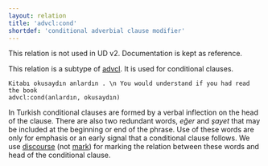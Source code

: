 ```yaml
---
layout: relation
title: 'advcl:cond'
shortdef: 'conditional adverbial clause modifier'
---
```


This relation is not used in UD v2. Documentation is kept as reference.

This relation is a subtype of [advcl]().
It is used for conditional clauses.

~~~ sdparse
Kitabı okusaydın anlardın . \n You would understand if you had read the book
advcl:cond(anlardın, okusaydın)
~~~

In Turkish conditional clauses are formed by a verbal inflection on the head of the clause. 
There are also two redundant words, _eğer_ and _şayet_ that may be included at the beginning or end of the phrase.
Use of these words are only for emphasis or an early signal that a conditional clause follows.
We use [discourse]() (not [mark]()) for marking the relation between these words and head of the conditional clause.
<!-- Interlanguage links updated Pá kvě 14 11:08:46 CEST 2021 -->

